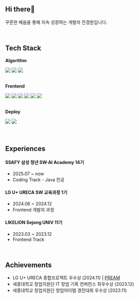 ## Hi there👋
꾸준한 배움을 통해 지속 성장하는 개발자 전경원입니다.

<br>

## Tech Stack
<div>
  
**Algorithm**

<img src="https://img.shields.io/badge/C-A8B9CC?style=flat&logo=C&logoColor=white">
<img src="https://img.shields.io/badge/Python-3766AB?style=flat&logo=Python&logoColor=white">
<img src="https://img.shields.io/badge/Java-007396?style=flat&logo=java&logoColor=white">
</div>

<br>

<div>
  
**Frontend**
  
<img src="https://img.shields.io/badge/HTML5-E34F26?style=flat&logo=html5&logoColor=white">
<img src="https://img.shields.io/badge/CSS3-1572B6?style=flat&logo=css3&logoColor=white">
<img src="https://img.shields.io/badge/Javascript-ffb13b?style=flat&logo=javascript&logoColor=white">
<img src="https://img.shields.io/badge/TypeScript-3178C6?style=flat&logo=typescript&logoColor=ffffff">
<img src="https://img.shields.io/badge/React-61DAFB?style=flat&logo=React&logoColor=black"/>
<img src="https://img.shields.io/badge/Next.js-000000?style=flat&logo=Next.js&logoColor=white"/>
</div>

<br>

<div>

**Deploy**

<img src="https://img.shields.io/badge/Amazon AWS-232F3E?style=flat&logo=amazonaws&logoColor=white"/>
<img src="https://img.shields.io/badge/Vercel-000000?style=flat&logo=Vercel&logoColor=white"/>

</div>

</div>


<br>
<br>

## Experiences
#### SSAFY 삼성 청년 SW·AI Academy 14기
- 2025.07 ~ now
- Coding Track - Java 전공
#### LG U+ URECA SW 교육과정 1기
- 2024.06 ~ 2024.12
- Frontend 개발자 과정
#### LIKELION Sejong UNIV 11기 
- 2023.03 ~ 2023.12
- Frontend Track

<br>

## Achievements
- LG U+ URECA 종합프로젝트 우수상 (2024.11) | [PREAM](https://github.com/team-pream/pream-web) 
- 세종대학교 창업지원단 IT 창업 기획 컨퍼런스 최우수상 (2023.12)
- 세종대학교 창업지원단 창업아이템 경진대회 우수상 (2023.11)
